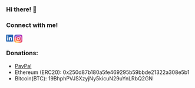 ### Hi there! 👋
### Connect with me!
[<img align="left" alt="Lorenzo Tinfena | LinkedIn" width="22px" src="https://github.com/LorenzoTinfena/LorenzoTinfena/blob/master/resources/linkedin.png?raw=true?raw=true" />][linkedin]
[<img align="left" alt="Lorenzo Tinfena | Instagram" width="22px" src="https://github.com/LorenzoTinfena/LorenzoTinfena/blob/master/resources/instagram.png?raw=true" />][instagram]
<br />
### Donations:
  - [PayPal](https://www.paypal.com/paypalme/lorenzotinfena)
  - Ethereum (ERC20): 0x250d87b180a5fe469295b59bbde21322a308e5b1
  - Bitcoin(BTC): 19BhphPVJSXzyjNy5kicuN29uYnLRbQ2GN



[instagram]: https://www.instagram.com/lorenzo.tinfena/
[linkedin]: https://www.linkedin.com/in/lorenzotinfena/
